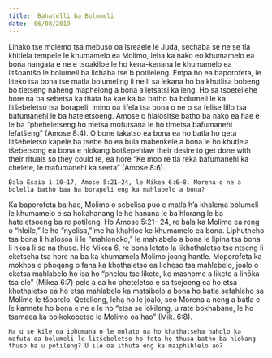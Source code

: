 ```yaml
---
title:  Bahatelli ba Bolumeli
date:  06/08/2019
---
```


Linako tse molemo tsa mebuso oa Isreaele le Juda, sechaba se ne se tla khitlela tempele le khumamelo ea Molimo, leha ka nako eo khumamelo ea bona hangata e ne e tsoakiloe le ho kena-kenana le khumamelo ea litšoantšo le bolumeli ba lichaba tse b potileleng. Empa ho ea baporofeta, le liteko tsa bona tse matla bolumeling li ne li sa lekana ho ba khutlisa bobeng bo tletseng naheng maphelong a bona a letsatsi ka leng. Ho sa tsoetellehe hore na ba sebetsa ka thata ha kae ka ba batho ba bolumeli le ka litšebeletso tsa borapeli, ’mino oa lifela tsa bona o ne o sa felise lillo tsa bafumanehi le ba hateletsoeng. Amose o hlalositse batho ba nako ea hae e le ba “pheheletseng ho metsa mofutsana le ho timetsa bafumanehi lefatšeng” (Amose 8:4). O bone takatso ea bona ea ho batla ho qeta litšebeletso kapele ba tsebe ho ea bula mabenkele a bona le ho khutlela tšebetsong ea bona e hlokang botšepehiaw their desire to get done with their rituals so they could re, ea hore “Ke moo re tla reka bafumanehi ka chelete, le mafumanehi ka seeta” (Amose 8:6).

`Bala Esaia 1:10–17, Amose 5:21–24, le Mikea 6:6–8. Morena o ne a bolella batho baa ba borapeli eng ka mahlabelo a bona?`

Ka baporofeta ba hae, Molimo o sebelisa puo e matla h’a khalema bolumeli le khumamelo e sa hokahanang le ho hanana le ba hlorang le ba hateletsoeng ba re potileng. Ho Amose 5:21– 24, re bala ka Molimo ea reng o “hloile,” le ho “nyelisa,”‘me ha khahloe ke khumamelo ea bona. Liphutheho tsa bona li hlalosoa li le “mahlonoko,” le mahlabelo a bona le lipina tsa bona li nkoa li se na thuso. Ho Mikea 6, re bona letoto la likhothaletso tse ntseng li eketseha tsa hore na ba ka khumamela Molimo joang hantle. Moporofeta ka mokhoa o phoqang o fana ka khothaletso ea licheso tsa mahlebelo, joalo o eketsa mahlabelo ho isa ho “pheleu tse likete, ke mashome a likete a linōka tsa ole” (Mikea 6:7) pele a ea ho pheteletso e sa tsejoeng ea ho etsa khothaletso ea ho etsa mahlabelo ka matsibolo a bona ho batla sefahleho sa Molimo le tšoarelo. Qetellong, leha ho le joalo, seo Morena a neng a batla e le kannete ho bona e ne e le ho “etsa se lokileng, u rate bokhabane, le ho tsamaea ka boikokobetso le Molimo oa hao” (Mik. 6:8).

`Na u se kile oa iphumana o le molato oa ho khathatseha haholo ka mofuta oa bolumeli le litšebeletso ho feta ho thusa batho ba hlokang thuso ba u potileng? U ile oa ithuta eng ka maiphihlelo ao?`